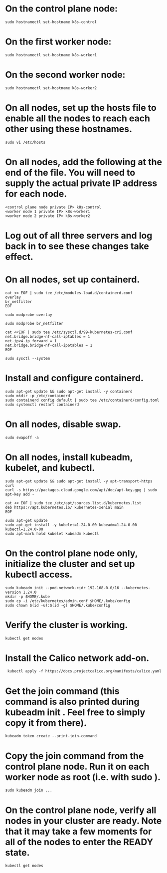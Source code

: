 # On the control plane node:
    sudo hostnamectl set-hostname k8s-control
# On the first worker node:
    sudo hostnamectl set-hostname k8s-worker1
# On the second worker node:
    sudo hostnamectl set-hostname k8s-worker2
# On all nodes, set up the hosts file to enable all the nodes to reach each other using these hostnames.
    sudo vi /etc/hosts
# On all nodes, add the following at the end of the file. You will need to supply the actual private IP address for each node.
    <control plane node private IP> k8s-control
    <worker node 1 private IP> k8s-worker1
    <worker node 2 private IP> k8s-worker2
# Log out of all three servers and log back in to see these changes take effect.
# On all nodes, set up containerd.
    cat << EOF | sudo tee /etc/modules-load.d/containerd.conf
    overlay
    br_netfilter
    EOF
    
    sudo modprobe overlay
    
    sudo modprobe br_netfilter
    
    cat <<EOF | sudo tee /etc/sysctl.d/99-kubernetes-cri.conf
    net.bridge.bridge-nf-call-iptables = 1
    net.ipv4.ip_forward = 1
    net.bridge.bridge-nf-call-ip6tables = 1
    EOF
    
    sudo sysctl --system
    
# Install and configure containerd.
    sudo apt-get update && sudo apt-get install -y containerd
    sudo mkdir -p /etc/containerd
    sudo containerd config default | sudo tee /etc/containerd/config.toml
    sudo systemctl restart containerd
# On all nodes, disable swap.
    sudo swapoff -a
# On all nodes, install kubeadm, kubelet, and kubectl.
    sudo apt-get update && sudo apt-get install -y apt-transport-https curl
    curl -s https://packages.cloud.google.com/apt/doc/apt-key.gpg | sudo apt-key add -
    
    cat << EOF | sudo tee /etc/apt/sources.list.d/kubernetes.list
    deb https://apt.kubernetes.io/ kubernetes-xenial main
    EOF
    
    sudo apt-get update
    sudo apt-get install -y kubelet=1.24.0-00 kubeadm=1.24.0-00 kubectl=1.24.0-00
    sudo apt-mark hold kubelet kubeadm kubectl
# On the control plane node only, initialize the cluster and set up kubectl access.
    sudo kubeadm init --pod-network-cidr 192.168.0.0/16 --kubernetes-version 1.24.0
    mkdir -p $HOME/.kube
    sudo cp -i /etc/kubernetes/admin.conf $HOME/.kube/config
    sudo chown $(id -u):$(id -g) $HOME/.kube/config
# Verify the cluster is working.

    kubectl get nodes
# Install the Calico network add-on.
     kubectl apply -f https://docs.projectcalico.org/manifests/calico.yaml
# Get the join command (this command is also printed during kubeadm init . Feel free to simply copy it from there).
    kubeadm token create --print-join-command
# Copy the join command from the control plane node. Run it on each worker node as root (i.e. with sudo ).
    sudo kubeadm join ...
# On the control plane node, verify all nodes in your cluster are ready. Note that it may take a few moments for all of the nodes to enter the READY state.
    kubectl get nodes


